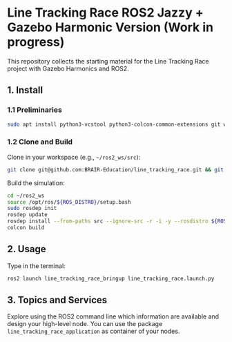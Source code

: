 # Line Tracking Race ROS2 Jazzy + Gazebo Harmonic Version  (Work in progress)
This repository collects the starting material for the Line Tracking Race project with Gazebo Harmonics and ROS2.

## 1. Install
### 1.1 Preliminaries
```bash
sudo apt install python3-vcstool python3-colcon-common-extensions git wget
```

### 1.2 Clone and Build
Clone in your workspace (e.g., `~/ros2_ws/src`):
```bash
git clone git@github.com:BRAIR-Education/line_tracking_race.git && git checkout jazzy
```
Build the simulation:
```bash
cd ~/ros2_ws
source /opt/ros/${ROS_DISTRO}/setup.bash
sudo rosdep init
rosdep update
rosdep install --from-paths src --ignore-src -r -i -y --rosdistro ${ROS_DISTRO}
colcon build
```

## 2. Usage
Type in the terminal:
```bash
ros2 launch line_tracking_race_bringup line_tracking_race.launch.py
```

## 3. Topics and Services
Explore using the ROS2 command line which information are available and design your high-level node. You can use the package `line_tracking_race_application` as container of your nodes.